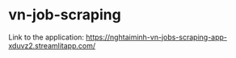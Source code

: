 # vn-job-scraping

Link to the application: https://nghtaiminh-vn-jobs-scraping-app-xduvz2.streamlitapp.com/